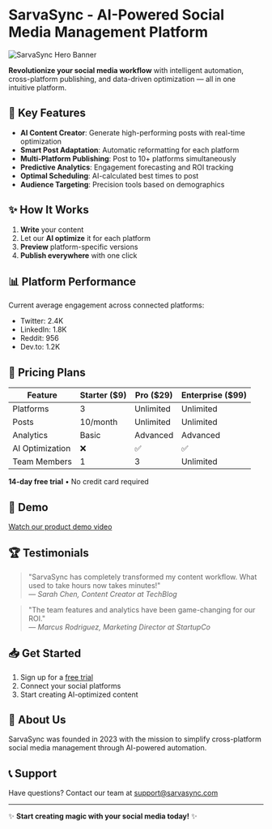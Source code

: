 # SarvaSync - AI-Powered Social Media Management Platform

![SarvaSync Hero Banner](https://via.placeholder.com/1200x400) <!-- Replace with actual hero image -->

**Revolutionize your social media workflow** with intelligent automation, cross-platform publishing, and data-driven optimization — all in one intuitive platform.

## 🚀 Key Features

- **AI Content Creator**: Generate high-performing posts with real-time optimization
- **Smart Post Adaptation**: Automatic reformatting for each platform
- **Multi-Platform Publishing**: Post to 10+ platforms simultaneously
- **Predictive Analytics**: Engagement forecasting and ROI tracking
- **Optimal Scheduling**: AI-calculated best times to post
- **Audience Targeting**: Precision tools based on demographics

## ✨ How It Works

1. **Write** your content
2. Let our **AI optimize** it for each platform
3. **Preview** platform-specific versions
4. **Publish everywhere** with one click

## 📊 Platform Performance

Current average engagement across connected platforms:
- Twitter: 2.4K
- LinkedIn: 1.8K
- Reddit: 956
- Dev.to: 1.2K

## 💎 Pricing Plans

| Feature               | Starter ($9) | Pro ($29) | Enterprise ($99) |
|-----------------------|--------------|-----------|------------------|
| Platforms             | 3            | Unlimited | Unlimited        |
| Posts                 | 10/month     | Unlimited | Unlimited        |
| Analytics             | Basic        | Advanced  | Advanced         |
| AI Optimization       | ❌           | ✅        | ✅               |
| Team Members          | 1            | 3         | Unlimited        |

**14-day free trial** • No credit card required

## 🎥 Demo

[Watch our product demo video](#) <!-- Add actual link -->

## 🏆 Testimonials

> "SarvaSync has completely transformed my content workflow. What used to take hours now takes minutes!"  
> — *Sarah Chen, Content Creator at TechBlog*

> "The team features and analytics have been game-changing for our ROI."  
> — *Marcus Rodriguez, Marketing Director at StartupCo*

## 📥 Get Started

1. Sign up for a [free trial](#)
2. Connect your social platforms
3. Start creating AI-optimized content

## 📍 About Us

SarvaSync was founded in 2023 with the mission to simplify cross-platform social media management through AI-powered automation.

## 📞 Support

Have questions? Contact our team at support@sarvasync.com

---

✨ **Start creating magic with your social media today!** ✨